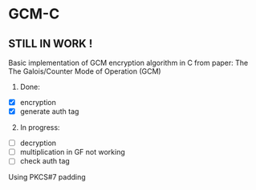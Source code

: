 # GCM-C
## STILL IN WORK !
Basic implementation of GCM encryption algorithm in C from paper: The The Galois/Counter Mode of Operation (GCM) 
1. Done:
- [x] encryption
- [x] generate auth tag
2. In progress:
- [ ] decryption
- [ ] multiplication in GF not working
- [ ] check auth tag

Using PKCS#7 padding
